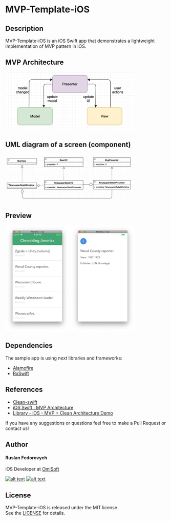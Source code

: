 # MVP-Template-iOS

## Description
MVP-Template-iOS is an iOS Swift app that demonstrates a lightweight implementation of MVP pattern in iOS.

## MVP Architecture
<img src="./Demo/mvp.png" alt="mvp structure" width="400">

## UML diagram of a screen (component)
<img src="./Demo/class-diagram.png" alt="class diagram" width="400">

## Preview 
<img src="./Demo/preview-1.png" alt="class diagram" width="200">
<img src="./Demo/preview-2.png" alt="class diagram" width="200">

## Dependencies
The sample app is using next libraries and frameworks:
- [Alamofire](https://github.com/Alamofire/Alamofire)
- [RxSwift](https://github.com/ReactiveX/RxSwift)

## References
- [Clean-swift](http://clean-swift.com)
- [iOS Swift : MVP Architecture](https://medium.com/@saad.eloulladi/ios-swift-mvp-architecture-pattern-a2b0c2d310a3)
- [Library - iOS - MVP + Clean Architecture Demo](https://github.com/FortechRomania/ios-mvp-clean-architecture)

If you have any suggestions or questions feel free to make a Pull Request or contact us!

## Author
#### Ruslan Fedorovych

iOS Developer at [OmiSoft](https://omisoft.net)

<!-- Please don't remove this: Grab your social icons from https://github.com/carlsednaoui/gitsocial -->

[![alt text][1.1]][1]
[![alt text][2.1]][2]

[1]: http://www.twitter.com/omisoftnet
[2]: http://www.facebook.com/omisoftnet

[1.1]: http://i.imgur.com/wWzX9uB.png (twitter icon without padding)
[2.1]: http://i.imgur.com/fep1WsG.png (facebook icon without padding)

## License
MVP-Template-iOS is released under the MIT license.  
See the [LICENSE](./LICENSE.md) for details.